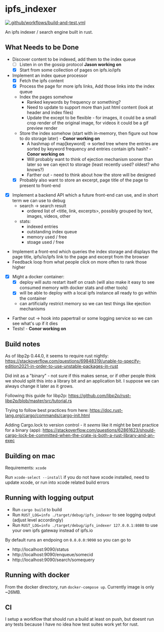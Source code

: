# ipfs_indexer
[![.github/workflows/build-and-test.yml](https://github.com/compscidr/ipfs_indexer/actions/workflows/build-and-test.yml/badge.svg)](https://github.com/compscidr/ipfs_indexer/actions/workflows/build-and-test.yml)

An ipfs indexer / search engine built in rust.

## What Needs to be Done
- Discover content to be indexed, add them to the index queue
  - [ ] Listen in on the gossip protocol **Jason working on**
  - [X] Start from some collection of pages on ipfs.io/ipfs
- Implement an index queue processor
  - [X] Fetch the ipfs content
  - [X] Process the page for more ipfs links, Add those links into the index queue
  - Index the pages somehow
    - Ranked keywords by frequency or something?
    - Need to update to support more than just html content (look at header and index files)
    - Update the except to be flexible - for images, it could be a small crop render of the original image, for videos it could be a gif preview render
  - Store the index somehow (start with in-memory, then figure out how to do storage later) - **Conor working on**
    - A hashmap of map[keyword] -> sorted tree where the entries are sorted by keyword frequency and entries contain ipfs hash? - **Conor working on**
    - Will probably want to think of ejection mechanism sooner than later so we can eject to storage (least recently used? oldest? who knows?)
    - Farther out - need to think about how the store will be designed
   - [X] Probably also want to store an excerpt, page title of the page to present to front-end
- [X] Implement a backend API which a future front-end can use, and in short term we can use to debug
  - search -> search result
    - ordered list of <title, link, excerpts>, possibly grouped by text, images, videos, other
  - stats:
    - indexed entries
    - outstanding index queue
    - memory used / free
    - stoage used / free
- Implement a front-end which queries the index storage and displays the page title, ipfs/io/ipfs link to the page and excerpt
  from the browser
- Feedback loop from what people click on more often to rank those higher
- [X] Might a docker container:
  - [X] deploy will auto restart itself on crash (will also make it easy to see consumed memory with docker stats and other tools)
  - [X] will be able to deploy with a local ipfs instance all ready to go within the container
  - can artificially restrict memory so we can test things like ejection mechanisms
- Farther out -> hook into papertrail or some logging service so we can see what's up if it dies
- Tests! - **Conor working on**

## Build notes
As of libp2p 0.44.0, it seems to require rust nightly: https://stackoverflow.com/questions/69848319/unable-to-specify-edition2021-in-order-to-use-unstable-packages-in-rust

Did init as a "binary" - not sure if this makes sense, or if other people think we should split this into a library
bit and an application bit. I suppose we can always change it later as it grows.

Following this guide for libp2p:
https://github.com/libp2p/rust-libp2p/blob/master/src/tutorial.rs

Trying to follow best practices from here:
https://doc.rust-lang.org/cargo/commands/cargo-init.html

Adding Cargo.lock to version control - it *seems* like it might be best practice for a binary (app):
https://stackoverflow.com/questions/62861623/should-cargo-lock-be-committed-when-the-crate-is-both-a-rust-library-and-an-exec

## Building on mac

Requirements: `xcode`

Run `xcode-select --install` if you do not have xcode installed, need to update xcode, or run into xcode related build errors

## Running with logging output
- Run `cargo build` to build
- Run `RUST_LOG=info ./target/debug/ipfs_indexer` to see logging output (adjust level accordingly)
- Run `RUST_LOG=info ./target/debug/ipfs_indexer 127.0.0.1:8080` to use your own ipfs gateway instead of ipfs.io

By default runs an endpoing on `0.0.0.0:9090` so you can go to 
- http://localhost:9090/status
- http://localhost:9090/enqueue/somecid
- http://localhost:9090/search/somequery

## Running with docker
From the docker directory, run `docker-compose up`. Currently image is only ~26MB.

## CI
I setup a workflow that should run a build at least on push, but doesnt run any tests because I have no idea how test
suites work yet for rust.
